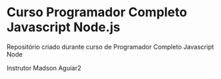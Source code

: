 # Curso Programador Completo Javascript Node.js
Repositório criado durante curso de Programador Completo Javascript Node

Instrutor Madson Aguiar2
